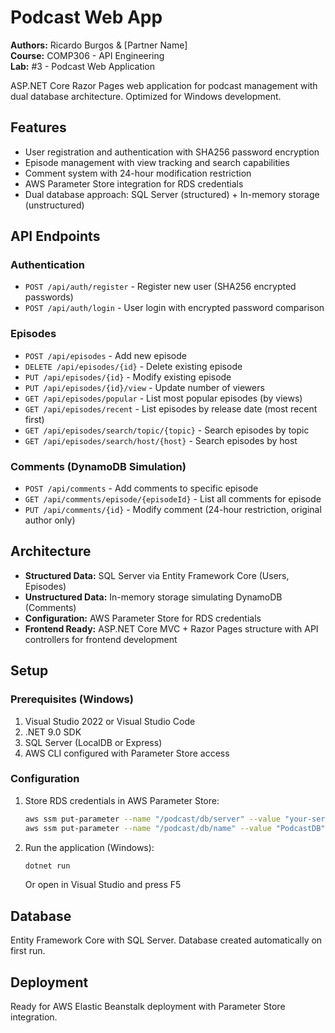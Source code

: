 # Podcast Web App

**Authors:** Ricardo Burgos & [Partner Name]  
**Course:** COMP306 - API Engineering  
**Lab:** #3 - Podcast Web Application

ASP.NET Core Razor Pages web application for podcast management with dual database architecture. Optimized for Windows development.

## Features

- User registration and authentication with SHA256 password encryption
- Episode management with view tracking and search capabilities
- Comment system with 24-hour modification restriction
- AWS Parameter Store integration for RDS credentials
- Dual database approach: SQL Server (structured) + In-memory storage (unstructured)

## API Endpoints

### Authentication
- `POST /api/auth/register` - Register new user (SHA256 encrypted passwords)
- `POST /api/auth/login` - User login with encrypted password comparison

### Episodes
- `POST /api/episodes` - Add new episode
- `DELETE /api/episodes/{id}` - Delete existing episode
- `PUT /api/episodes/{id}` - Modify existing episode
- `PUT /api/episodes/{id}/view` - Update number of viewers
- `GET /api/episodes/popular` - List most popular episodes (by views)
- `GET /api/episodes/recent` - List episodes by release date (most recent first)
- `GET /api/episodes/search/topic/{topic}` - Search episodes by topic
- `GET /api/episodes/search/host/{host}` - Search episodes by host

### Comments (DynamoDB Simulation)
- `POST /api/comments` - Add comments to specific episode
- `GET /api/comments/episode/{episodeId}` - List all comments for episode
- `PUT /api/comments/{id}` - Modify comment (24-hour restriction, original author only)

## Architecture

- **Structured Data:** SQL Server via Entity Framework Core (Users, Episodes)
- **Unstructured Data:** In-memory storage simulating DynamoDB (Comments)
- **Configuration:** AWS Parameter Store for RDS credentials
- **Frontend Ready:** ASP.NET Core MVC + Razor Pages structure with API controllers for frontend development

## Setup

### Prerequisites (Windows)
1. Visual Studio 2022 or Visual Studio Code
2. .NET 9.0 SDK
3. SQL Server (LocalDB or Express)
4. AWS CLI configured with Parameter Store access

### Configuration
1. Store RDS credentials in AWS Parameter Store:
   ```bash
   aws ssm put-parameter --name "/podcast/db/server" --value "your-server" --type "String"
   aws ssm put-parameter --name "/podcast/db/name" --value "PodcastDB" --type "String"
   ```

2. Run the application (Windows):
   ```cmd
   dotnet run
   ```
   Or open in Visual Studio and press F5

## Database

Entity Framework Core with SQL Server. Database created automatically on first run.

## Deployment

Ready for AWS Elastic Beanstalk deployment with Parameter Store integration.